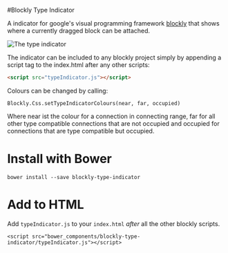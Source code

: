 #Blockly Type Indicator

A indicator for google's visual programming framework [blockly](https://github.com/google/blockly) that shows where a currently dragged block can be attached.

![The type indicator](http://i.imgur.com/yflINvR.gif)

The indicator can be included to any blockly project simply by appending a script tag to the index.html after any other scripts:
```html
<script src="typeIndicator.js"></script>
```

Colours can be changed by calling:
```
Blockly.Css.setTypeIndicatorColours(near, far, occupied)
```
Where near ist the colour for a connection in connecting range, far for all other type compatible connections that are not occupied and occupied for connections that are type compatible but occupied.

# Install with Bower

```
bower install --save blockly-type-indicator
```

# Add to HTML

Add `typeIndicator.js` to your `index.html` *after* all the other blockly scripts.

```
<script src="bower_components/blockly-type-indicator/typeIndicator.js"></script>
```
